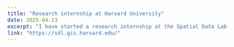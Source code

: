 ```yaml
---
title: "Research internship at Harvard University"
date: 2025-04-23
excerpt: "I have started a research internship at the Spatial Data Lab at Harvard University, where I will be working under the guidance of Dr. Siqi Wang. ([link])"
link: "https://sdl.gis.harvard.edu/"
---
```






